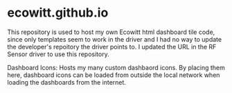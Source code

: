 # ecowitt.github.io

This repository is used to host my own Ecowitt html dashboard tile code, since only templates seem to work in the driver and I had no way to update the developer's repoitory the driver points to.  I updated the URL in the RF Sensor driver to use this repository.

Dashboard Icons: Hosts my many custom dashbaord icons.  By placing them here, dashboard icons can be loaded from outside the local network when loading the dashboards from the internet.  
